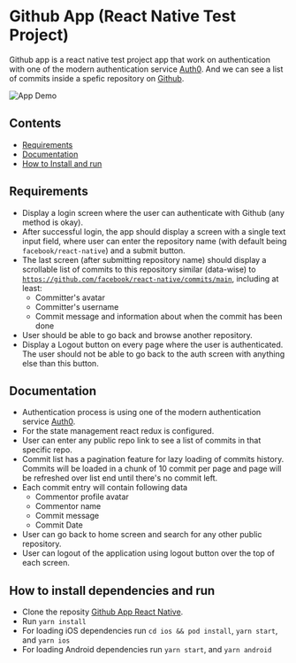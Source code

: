 
# Github App (React Native Test Project)

Github app is a react native test project app that work on authentication with one of the modern authentication service [Auth0](https://auth0.com). And we can see a list of commits inside a spefic repository on [Github](https://github.com).

![App Demo](https://media.giphy.com/media/6hu8E4c8GcSK7fjm3F/giphy.gif)

## Contents

- [Requirements](#-requirements)
- [Documentation](#-documentation)
- [How to Install and run](#-how-to-install-and-run)

## Requirements

- Display a login screen where the user can authenticate with Github (any method is okay).
- After successful login, the app should display a screen with a single text input field, where user can enter the repository name (with default being `facebook/react-native`) and a submit button.
- The last screen (after submitting repository name) should display a scrollable list of commits to this repository similar (data-wise) to [`https://github.com/facebook/react-native/commits/main`](https://github.com/facebook/react-native/commits/main), including at least:
    - Committer's avatar
    - Committer's username
    - Commit message and information about when the commit has been done
- User should be able to go back and browse another repository.
- Display a Logout button on every page where the user is authenticated. The user should not be able to go back to the auth screen with anything else than this button.

## Documentation

- Authentication process is using one of the modern authentication service [Auth0](https://auth0.com).
- For the state management react redux is configured.
- User can enter any public repo link to see a list of commits in that specific repo.
- Commit list has a pagination feature for lazy loading of commits history. Commits will be loaded in a chunk of 10 commit per page and page will be refreshed over list end until there's no commit left.
- Each commit entry will contain following data
    - Commentor profile avatar
    - Commentor name
    - Commit message
    - Commit Date
- User can go back to home screen and search for any other public repository.
- User can logout of the application using logout button over the top of each screen.

## How to install dependencies and run

- Clone the reposity [Github App React Native](https://github.com/badershafiq/githubAppReactNative).
- Run ```yarn install```
- For loading iOS dependencies run ```cd ios && pod install```, ```yarn start```, and ```yarn ios```
- For loading Android dependencies run ```yarn start```, and ```yarn android```
